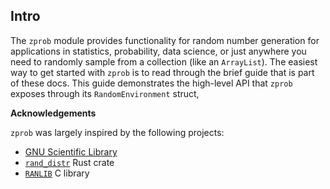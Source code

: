 ## Intro

The `zprob` module provides functionality for random number generation for
applications in statistics, probability, data science, or just anywhere you need to randomly sample
from a collection (like an `ArrayList`). The easiest way to get started with
`zprob` is to read through the brief guide that is part of these docs. This guide
demonstrates the high-level API that `zprob` exposes through its `RandomEnvironment`
struct, 

**Acknowledgements**

`zprob` was largely inspired by the following projects:

  - [GNU Scientific Library](https://github.com/ampl/gsl/tree/master/randist)
  - [`rand_distr`](https://github.com/rust-random/rand/tree/master/rand_distr) Rust crate
  - [`RANLIB`](https://people.sc.fsu.edu/~jburkardt/c_src/ranlib/ranlib.html) C library